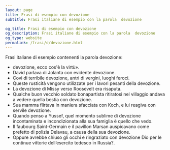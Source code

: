 ```yaml
---
layout: page
title: Frasi di esempio con devozione 
subtitle: Frasi italiane di esempio con la parola  devozione

og_title: Frasi di esempio con devozione 
og_description: Frasi italiane di esempio con la parola  devozione
og_type: website
permalink: /frasi/d/devozione.html
---
```


Frasi italiane di esempio contenenti la parola devozione:


- devozione, ecco cos'è la virtù».
- David parlava di Jolanta con evidente devozione.
- Covi di terribile devozione, antri di vergini, luoghi feroci.
- Queste rusticità vengono utilizzate per i lavori pesanti della devozione.
- La devozione di Missy verso Roosevelt era risaputa.
- Qualche buon vecchio soldato bonapartista ritiratosi nel villaggio andava a vedere quella bestia con devozione.
- Sua mamma flirtava in maniera sfacciata con Koch, e lui reagiva con servile devozione.
- Quando penso a Yussef, quel momento sublime di devozione incontaminata e incondizionata alla sua famiglia è quello che vedo.
- Il faubourg Saint-Germain e il pavillon Marsan auspicavano come prefetto di polizia Delavau, a causa della sua devozione.
- Oppure avrebbe chiuso gli occhi e ringraziato con devozione Dio per le continue vittorie dell’esercito tedesco in Russia?.
